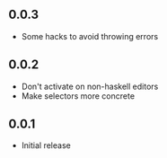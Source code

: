 ## 0.0.3
* Some hacks to avoid throwing errors

## 0.0.2
* Don't activate on non-haskell editors
* Make selectors more concrete

## 0.0.1

* Initial release

